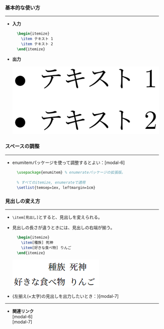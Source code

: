 <!--5-->
<!--記号付き箇条書き(item環境)-->

### 基本的な使い方

---

- **入力**
    
    ```latex
      \begin{itemize}
        \item テキスト 1 
        \item テキスト 2 
      \end{itemize}
    ```
    
- **出力**
    
    ![1](./bullet-list/1.png "max-width=200px")
    

### スペースの調整

---

- enumitemパッケージを使って調整するとよい：[modal-6]<!--番号付き箇条書き(enumitem環境)-->

  ```latex
    \usepackage{enumitem} % enumerateパッケージの拡張版。
    
    % すべてのitemize, enumerateで適用
    \setlist{temsep=1ex, leftmargin=1cm}
  ```

### 見出しの変え方

---

- `\item[見出し]`とすると、見出しを変えられる。
- 見出しの長さが違うときには、見出しの右端が揃う。
    
    ```latex
      \begin{itemize}
        \item[種族] 死神
        \item[好きな食べ物] りんご
      \end{itemize}
    ```
    
    ![2](./bullet-list/2.png "max-width=280px")
    
- {左揃え(+太字)の見出しを出力したいとき：}[modal-7]<!--見出し付き箇条書き(description環境)-->

---

- **関連リンク**
  <div class="related-link-wrapper">
      [modal-6]<!--番号付き箇条書き(enumitem環境)--><br>
      [modal-7]<!--見出し付き箇条書き(description環境)-->
  </div>
